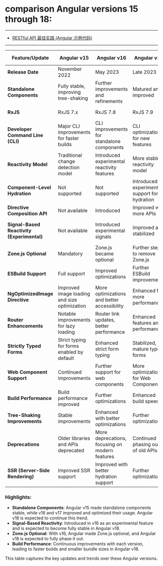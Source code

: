 # comparison Angular versions 15 through 18:

---

- [RESTful API 最佳实践 (Angular 示例代码)](https://github.com/uwspstar/20-Day-Challenge-List/blob/main/Angular/Angular%20Interview/RESTful%20API%20%E6%9C%80%E4%BD%B3%E5%AE%9E%E8%B7%B5.md)


---

 
| Feature/Update                          | Angular v15                           | Angular v16                           | Angular v17                           | Angular v18 (Upcoming)                |
|-----------------------------------------|---------------------------------------|---------------------------------------|---------------------------------------|---------------------------------------|
| **Release Date**                        | November 2022                         | May 2023                             | Late 2023                             | 2024 (Expected)                       |
| **Standalone Components**               | Fully stable, improving tree-shaking  | Further improvements and refinements | Matured and improved                  | Continued optimizations               |
| **RxJS**                                | RxJS 7.x                              | RxJS 7.8                             | RxJS 7.9                              | RxJS 8.x (expected)                   |
| **Developer Command Line (CLI)**        | Major CLI improvements for faster builds | CLI improvements for standalone components | CLI optimizations for new features    | Expected CLI improvements             |
| **Reactivity Model**                    | Traditional change detection model    | Introduced experimental reactivity features | More stable reactivity model          | Reactivity improvements expected      |
| **Component-Level Hydration**           | Not supported                         | Not supported                         | Introduced experimental support for hydration | Full support for component hydration (expected) |
| **Directive Composition API**           | Not available                         | Introduced                           | Improved with more APIs               | Further API enhancements              |
| **Signal-Based Reactivity (Experimental)** | Not available                        | Introduced experimental signals      | Improved and stabilized               | Fully stable signal-based reactivity (expected) |
| **Zone.js Optional**                    | Mandatory                             | Zone.js became optional               | Further steps to remove Zone.js       | Possibly fully zone-less (expected)   |
| **ESBuild Support**                     | Full support                          | Improved optimizations                | Further ESBuild improvements          | Continued ESBuild integration         |
| **NgOptimizedImage Directive**          | Improved image loading and size optimization | More optimizations and better accessibility | Enhanced for more performance         | Continued optimizations               |
| **Router Enhancements**                 | Notable improvements for lazy loading | Router link updates, better performance | Enhanced features and performance     | Further router enhancements           |
| **Strictly Typed Forms**                | Strict typing for forms enabled by default | Enhanced strict form typing          | Stabilized, mature typed forms        | Continued typing improvements         |
| **Web Component Support**               | Continued improvements                | Further support for web components    | More optimizations for Web Components | Full maturity expected                |
| **Build Performance**                   | Build performance improved            | Further optimizations                 | Enhanced build speed                  | Even faster builds expected           |
| **Tree-Shaking Improvements**           | Stable improvements                   | Enhanced with better optimizations    | Further optimizations                 | Expected to improve further           |
| **Deprecations**                        | Older libraries and APIs deprecated   | More deprecations, focusing on modern features | Continued phasing out of old APIs    | Further deprecations                  |
| **SSR (Server-Side Rendering)**         | Improved SSR support                  | Improved with better hydration support | Further optimizations                 | Expected to improve hydration support |
 

### Highlights:
- **Standalone Components**: Angular v15 made standalone components stable, while v16 and v17 improved and optimized their usage. Angular v18 is expected to continue this trend.
- **Signal-Based Reactivity**: Introduced in v16 as an experimental feature and is expected to become fully stable in Angular v18.
- **Zone.js Optional**: With v16, Angular made Zone.js optional, and Angular v18 is expected to fully phase it out.
- **Build Performance**: Continuous improvements with each version, leading to faster builds and smaller bundle sizes in Angular v18.

This table captures the key updates and trends over these Angular versions.
